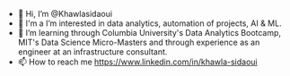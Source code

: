 - 👋 Hi, I’m @Khawlasidaoui
- 👀 I'm a I’m interested in data analytics, automation of projects, AI & ML.
- 🌱 I’m learning through Columbia University's Data Analytics Bootcamp, MIT's Data Science Micro-Masters and through experience as an engineer at an infrastructure consultant. 
- 📫 How to reach me https://www.linkedin.com/in/khawla-sidaoui

<!---
Khawlasidaoui/Khawlasidaoui is a ✨ special ✨ repository because its `README.md` (this file) appears on your GitHub profile.
You can click the Preview link to take a look at your changes.
--->
